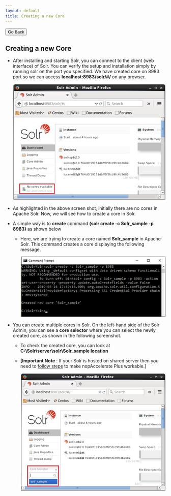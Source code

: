 ```yaml
---
layout: default
title: Creating a new Core
---
```

<div class="backtoprevpage">
  <button id="backButton">Go Back</button>
</div>
<div class="page-title">
  <h2>Creating a new Core</h2>
</div>
<div class="sub-section">
  <div class="section-content">
    <ul class="info-badges">
      <li>
        <div class="subinfo-title">
          <p>After installing and starting Solr, you can connect to the client (web interface) of Solr. You can verify the setup and installation simply by running solr on the port you specified. We have created core on 8983 port so we can access <strong>localhost:8983/solr/#/</strong> on any browser.</p>
        </div>
        <div class="subinfo-content">
          <div class="product-img">
            <img src="/assets/images/create_core.jpg" alt="create_core" />
          </div>
        </div>
      </li>
      <li>
        <div class="subinfo-title">
          <p>As highlighted in the above screen shot, initially there are no cores in Apache Solr. Now, we will see how to create a core in Solr.</p>
        </div>
      </li>
      <li>
        <div class="subinfo-title">
          <p>A simple way is to <strong>create</strong> command <strong>(solr create -c Solr_sample -p 8983)</strong> as shown below</p>
        </div>
        <ul class="subinfo-badges">
          <li>
            <p>Here, we are trying to create a core named <strong>Solr_sample</strong> in Apache Solr. This command creates a core displaying the following message.</p>
            <div class="product-img">
              <img src="/assets/images/createcore.png" alt="createcore" />
            </div>
          </li>
        </ul>
      </li>
      <li>
        <div class="subinfo-title">
          <p>You can create multiple cores in Solr. On the left-hand side of the Solr Admin, you can see a <strong>core selector</strong> where you can select the newly created core, as shown in the following screenshot.</p>
        </div>
        <ul class="subinfo-badges">
          <li>
            <p>To check the created core, you can look at <strong>C:\Solr\server\solr\Solr_sample location</strong></p>
          </li>
          <li>
            <p><strong>[Important Note</strong> : If your Solr is hosted on shared server then you need to  <a href="setupcoreifyoursolrishostedonsha.html" target="_blank">follow steps</a>  to make nopAccelerate Plus workable.]</p>
            <div class="product-img">
              <img src="/assets/images/core_selector.jpg" alt="core_selector" />
            </div>
          </li>
        </ul>
      </li>
    </ul>
  </div>
</div>